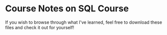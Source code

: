 # Course Notes on SQL Course

If you wish to browse through what I've learned, feel free to download these files and check it out for yourself!
